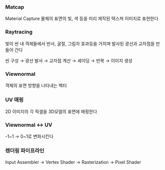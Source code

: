 ### Matcap

Material Capture 물체의 표면의 빛, 색 등을 미리 제작된 텍스쳐 이미지로 표현한다

### Raytracing

빛이 씬 내 객체들에서 반사, 굴절, 그림자 효과등을 거치며 발사된 광선과 교차점을 만들어 간다

씬 구성 → 광선 발사 → 교차점 계산 → 셰이딩 → 반복 → 이미지 생성

### Viewnormal

객체의 표면 방향을 나타내는 벡터

### UV 매핑

2D 이미지의 각 픽셀을 3D모델의 표면에 매핑한다 

### Viewnormal ↔ UV

-1~1 → 0~1로 변화시킨다

### 렌더링 파이프라인

Input Assembler → Vertex Shader → Rasterization → Pixel Shader
